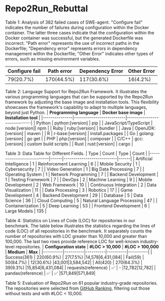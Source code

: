 # Repo2Run_Rebuttal

Table 1: Analysis of 382 failed cases of SWE-agent. "Configure fail" indicates the number of failures during configuration within the Docker container. The latter three cases indicate that the configuration within the Docker container was successful, but the generated Dockerfile was incorrect. "Path error" represents the use of incorrect paths in the Dockerfile; "Dependency error" represents errors in dependency management within the Dockerfile; "Other Error" indicates other types of errors, such as missing environment variables.

| **Configure fail** | **Path error** | **Dependency Error** | **Other Error** |
|----------|----------|----------|----------|
| 79(20.7%) | 170(44.5%) | 117(30.6%) | 16(4.2%) |

Table 2: Language Support for Repo2Run Framework. It illustrates the various programming languages that can be supported by the Repo2Run framework by adjusting the base image and installation tools. This flexibility showcases the framework's capability to adapt to multiple languages, beyond just Python.
| **Programming language**      | **Docker base image**                 | **Installation tool**                    |
|---------------|--------------------------|-----------------------------|
| Python        | python:[version]         | pip                         |
| JavaScript/TypeScript    | node:[version]| npm                         |
| Ruby          | ruby:[version]           | bundler                     |
| Java          | OpenJDK:[version]        | maven                       |
| R             | r-base:[version]         | install.packages            |
| Go            | golang:[version]         | go get                      |
| PHP           | php:[version]            | composer                    |
| C/C++         | gcc:[version]            | custom build scripts        |
| Rust          | rust:[version]           | cargo                       |

Table 3: Data Table for Different Fields.
| Type                  | Count | Type                  | Count |
|---------------------------|------|---------------------------|------|
| Artificial Intelligence   | 1    | Reinforcement Learning    | 6    |
| Mobile Security           | 1    | Cybersecurity             | 7    |
| Video Generation          | 1    | Big Data Processing       | 7    |
| Operating System          | 1    | Network Programming       | 7    |
| Backend Development       | 1    | Testing Framework         | 7    |
| DevOps                    | 2    | Machine Learning          | 9    |
| Mobile Development        | 2    | Web Framework             | 10   |
| Continuous Integration    | 2    | Data Visualization        | 11   |
| Data Processing           | 3    | Robotics                  | 17   |
| Game Development          | 4    | Backend Development       | 29   |
| Database                  | 5    | Data Science              | 36   |
| Cloud Computing           | 5    | Natural Language Processing | 47  |
| Containerization          | 5    | Deep Learning             | 53   |
| Frontend Development      | 6    | Large Models              | 135  |


Table 4: Statistics on Lines of Code (LOC) for repositories in our benchmark. The table below illustrates the statistics regarding the lines of code (LOC) of all repositories in the benchmark. It separately counts the number of repositories with LOC greater than 10,000 and greater than 100,000. The last two rows provide reference LOC for well-known industry-level repositories.
| **Configuration state** | **#LOC > 10,000** | **#LOC > 100,000** | **Medium** | **Max** |
|----------|----------|----------|----------|----------|
| Success(361) | 220(60.9%) | 27(7.5%) |14,578|6,431,084|
| Fail(59) | 50(84.7%) | 12(30.6%) |43,001|3,584,542|
| All(420) | 270(64.3%) | 39(9.3%) |15,854|6,431,084|
| requests(reference) | ✅ | - |12,782|12,782|
| pandas(reference) | ✅ | ✅ |571,849|571,849|

Table 5: Evaluation of Repo2Run on 61 popular industry-grade repositories. The repositories were selected from [GitHub Ranking](https://github.com/EvanLi/Github-Ranking/blob/master/Top100/Python.md), filtering out those without tests and with #LOC < 10,000.

